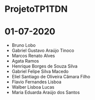 # ProjetoTP1TDN
# 01-07-2020
- Bruno Lobo
- Gabriel Gustavo Araújo Tinoco
- Marcos Renato Alves
- Agata Ramos
- Henrique Borges de Souza Silva
- Gabriel Felipe Silva Macedo
- Eliel Santiago de Oliveira  Câmara Filho
- Flavio Fernandes Lisboa
- Walber Lisboa Lucas 
- Maria Eduarda Araújo dos Santos
